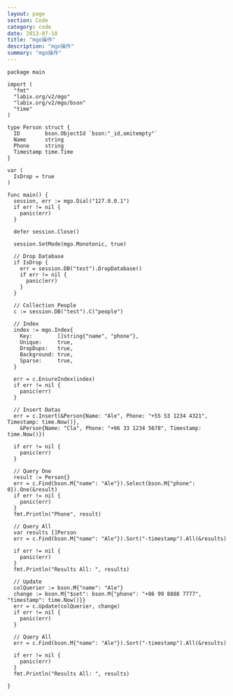 ```yaml
---
layout: page
section: Code
category: code
date: 2013-07-18
title: "mgo操作"
description: "mgo操作"
summary: "mgo操作"
---
```

 
    package main

    import (
      "fmt"
      "labix.org/v2/mgo"
      "labix.org/v2/mgo/bson"
      "time"
    )

    type Person struct {
      ID        bson.ObjectId `bson:"_id,omitempty"`
      Name      string
      Phone     string
      Timestamp time.Time
    }

    var (
      IsDrop = true
    )

    func main() {
      session, err := mgo.Dial("127.0.0.1")
      if err != nil {
        panic(err)
      }

      defer session.Close()

      session.SetMode(mgo.Monotonic, true)

      // Drop Database
      if IsDrop {
        err = session.DB("test").DropDatabase()
        if err != nil {
          panic(err)
        }
      }

      // Collection People
      c := session.DB("test").C("people")

      // Index
      index := mgo.Index{
        Key:        []string{"name", "phone"},
        Unique:     true,
        DropDups:   true,
        Background: true,
        Sparse:     true,
      }

      err = c.EnsureIndex(index)
      if err != nil {
        panic(err)
      }

      // Insert Datas
      err = c.Insert(&Person{Name: "Ale", Phone: "+55 53 1234 4321", Timestamp: time.Now()},
        &Person{Name: "Cla", Phone: "+66 33 1234 5678", Timestamp: time.Now()})

      if err != nil {
        panic(err)
      }

      // Query One
      result := Person{}
      err = c.Find(bson.M{"name": "Ale"}).Select(bson.M{"phone": 0}).One(&result)
      if err != nil {
        panic(err)
      }
      fmt.Println("Phone", result)

      // Query All
      var results []Person
      err = c.Find(bson.M{"name": "Ale"}).Sort("-timestamp").All(&results)

      if err != nil {
        panic(err)
      }
      fmt.Println("Results All: ", results)

      // Update
      colQuerier := bson.M{"name": "Ale"}
      change := bson.M{"$set": bson.M{"phone": "+86 99 8888 7777", "timestamp": time.Now()}}
      err = c.Update(colQuerier, change)
      if err != nil {
        panic(err)
      }

      // Query All
      err = c.Find(bson.M{"name": "Ale"}).Sort("-timestamp").All(&results)

      if err != nil {
        panic(err)
      }
      fmt.Println("Results All: ", results)

    }